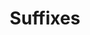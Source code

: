 ---
title: Suffixes
layout: revealjs
description: "This description is included within meta-tags"
goal: ""
why:
  - Explanation 1
  - Explanation 2
  - Explanation 3
principles:
ppitfalls:
permalink: test
standardtime: 700

content:
  - center: "-ando"
    translate: "-ing"
  - center: "-endo"
    translate: "-ing"
  - center: "-indo"
    translate: "-ing"
  - center: "-ei"
    translate: "-ed"
  - center: "-i"
    translate: "-ed"
  - center: "-ível"
    translate: "-ible"
  - center: "-ável"
    translate: "-able"
  - center: "-dade"
    translate: "-ity"
  - center: "-ência"
    translate: "ence"
  - center: "estudando"
    translate: "studying"
  - center: "trabalhando"
    translate: "working"
  - center: "cantando"
    translate: "singing"
  - center: "comendo"
    translate: "eating"
  - center: "bebendo"
    translate: "drinking"
  - center: "rindo"
    translate: "laughing"
  - center: "caindo"
    translate: "falling"
  - center: "saindo"
    translate: "leaving"
  - center: "estudei"
    translate: "studied"
  - center: "trabalhei"
    translate: "worked"
  - center: "cantei"
    translate: "sang"
  - center: "comi"
    translate: "ate"
  - center: "bebi"
    translate: "drank"
  - center: "ri"
    translate: "laughed"
  - center: "caí"
    translate: "fell"
  - center: "saí"
    translate: "left"
  - center: "geralmente"
    translate: "generally"
  - center: "separadamente"
    translate: "seperately"
  - center: "facilmente"
    translate: "easily"
  - center: "acessível"
    translate: "accessible"
  - center: "divisível" 
    translate: "divisible"
  - center: "admirável"
    translate: "admirable"
  - center: "mensurável"
    translate: "measurable"
  - center: "capacidade"
    translate: "capacity"
  - center: "flexibilidade"
    translate: "flexibility"
  - center: "eternidade"
    translate: "eternity"
  - center: "violência"
    translate: "violence"
  - center: "dependência"
    translate: "dependence"
  - center: "paciência"
    translate: "patience"
---